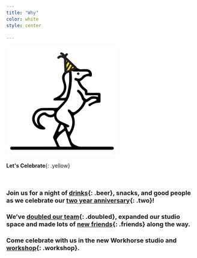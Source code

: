 ```yaml
---
title: "Why"
color: white
style: center

---
```



<img class="horse" src="img/partyhorse.svg"/>

<span>**Let's Celebrate**</span>{: .yellow}

<br>

### Join us for a night of [drinks](#){: .beer}, snacks, and good people as we celebrate our [two year anniversary](#){: .two}!

### We’ve [doubled our team](#){: .doubled}, expanded our studio space and made lots of [new friends](#){: .friends} along the way.

### Come celebrate with us in the new Workhorse studio and [workshop](){: .workshop}.
